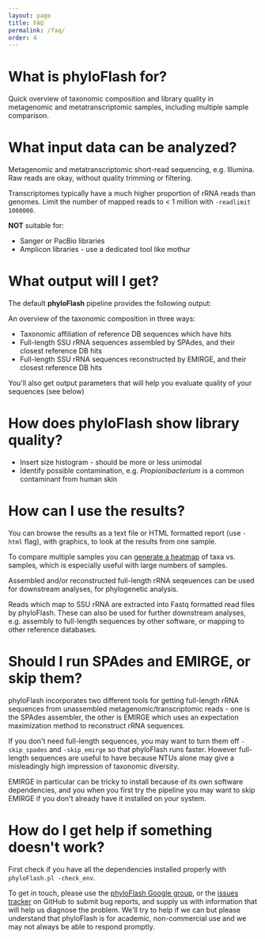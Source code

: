 ```yaml
---
layout: page
title: FAQ
permalink: /faq/
order: 4
---
```


# What is phyloFlash for?

Quick overview of taxonomic composition and library quality in metagenomic and metatranscriptomic samples, including multiple sample comparison.

# What input data can be analyzed?

Metagenomic and metatranscriptomic short-read sequencing, e.g. Illumina. Raw reads are okay, without quality trimming or filtering.

Transcriptomes typically have a much higher proportion of rRNA reads than genomes. Limit the number of mapped reads to < 1 million with `-readlimit 1000000`.

**NOT** suitable for:
 - Sanger or PacBio libraries
 - Amplicon libraries - use a dedicated tool like mothur

# What output will I get?

The default **phyloFlash** pipeline provides the following output:

An overview of the taxonomic composition in three ways:
 - Taxonomic affiliation of reference DB sequences which have hits
 - Full-length SSU rRNA sequences assembled by SPAdes, and their closest reference DB hits
 - Full-length SSU rRNA sequences reconstructed by EMIRGE, and their closest reference DB hits

You'll also get output parameters that will help you evaluate quality of your sequences (see below)

# How does phyloFlash show library quality?

 - Insert size histogram - should be more or less unimodal
 - Identify possible contamination, e.g. *Propionibacterium* is a common contaminant from human skin

# How can I use the results?

You can browse the results as a text file or HTML formatted report (use `-html` flag), with graphics, to look at the results from one sample.

To compare multiple samples you can [generate a heatmap](multiple-samples.md) of taxa vs. samples, which is especially useful with large numbers of samples.

Assembled and/or reconstructed full-length rRNA seqeuences can be used for downstream analyses, for phylogenetic analysis.

Reads which map to SSU rRNA are extracted into Fastq formatted read files by phyloFlash. These can also be used for further downstream analyses, e.g. assembly to full-length sequences by other software, or mapping to other reference databases.

# Should I run SPAdes and EMIRGE, or skip them?

phyloFlash incorporates two different tools for getting full-length rRNA sequences from unassembled metagenomic/transcriptomic reads - one is the SPAdes assembler, the other is EMIRGE which uses an expectation maximization method to reconstruct rRNA sequences.

If you don't need full-length sequences, you may want to turn them off `-skip_spades` and `-skip_emirge` so that phyloFlash runs faster. However full-length sequences are useful to have because NTUs alone may give a misleadingly high impression of taxonomic diversity.

EMIRGE in particular can be tricky to install because of its own software dependencies, and you when you first try the pipeline you may want to skip EMIRGE if you don't already have it installed on your system.

# How do I get help if something doesn't work?

First check if you have all the dependencies installed properly with `phyloFlash.pl -check_env`.

To get in touch, please use the [phyloFlash Google group](https://groups.google.com/forum/#!forum/phyloflash), or the [issues tracker](https://github.com/HRGV/phyloFlash/issues) on GitHub to submit bug reports, and supply us with information that will help us diagnose the problem. We'll try to help if we can but please understand that phyloFlash is for academic, non-commercial use and we may not always be able to respond promptly.

